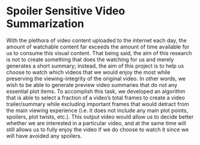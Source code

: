 # Spoiler Sensitive Video Summarization
With the plethora of video content uploaded to the internet each day, the amount of watchable content 
far exceeds the amount of time available for us to consume this visual content. That being said, the aim of 
this research is not to create something that does the watching for us and merely generates a short summary; instead, 
the aim of this project is to help us choose to watch which videos that we would enjoy the most 
while preserving the viewing-integrity of the original video. In other words, we wish to be able 
to generate preview video summaries that do not any essential plot items. To accomplish this task, 
we developed an algorithm that is able to select a fraction of a video’s total frames to create a video 
trailer/summary while excluding important frames that would detract from the main viewing experience 
(i.e. it does not include any main plot points, spoilers, plot twists, etc.). This output video 
would allow us to decide better whether we are interested in a particular video, and at the same 
time will still allows us to fully enjoy the video if we do choose to watch it since we will have avoided any spoilers.
